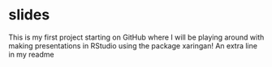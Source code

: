 # slides
This is my first project starting on GitHub where I will be playing around with making presentations in RStudio using the package xaringan!
An extra line in my readme
